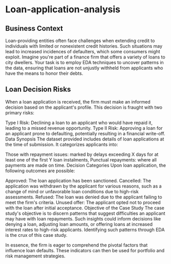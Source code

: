# Loan-application-analysis

## Business Context
Loan-providing entities often face challenges when extending credit to individuals with limited or nonexistent credit histories. Such situations may lead to increased incidences of defaulters, which some consumers might exploit. Imagine you're part of a finance firm that offers a variety of loans to city dwellers. Your task is to employ EDA techniques to uncover patterns in the data, ensuring that loans are not unjustly withheld from applicants who have the means to honor their debts.

## Loan Decision Risks
When a loan application is received, the firm must make an informed decision based on the applicant's profile. This decision is fraught with two primary risks:

Type I Risk: Declining a loan to an applicant who would have repaid it, leading to a missed revenue opportunity.
Type II Risk: Approving a loan for an applicant prone to defaulting, potentially resulting in a financial write-off.
Data Synopsis
The dataset provided includes details of loan applications at the time of submission. It categorizes applicants into:

Those with repayment issues: marked by delays exceeding X days for at least one of the first Y loan instalments,
Punctual repayments: where all payments are made on time.
Decision Categories
Upon loan application, the following outcomes are possible:

Approved: The loan application has been sanctioned.
Cancelled: The application was withdrawn by the applicant for various reasons, such as a change of mind or unfavorable loan conditions due to high-risk assessments.
Refused: The loan was denied due to the applicant failing to meet the firm's criteria.
Unused offer: The applicant opted not to proceed with the loan after initial acceptance.
Objective of the Case Study
The case study's objective is to discern patterns that suggest difficulties an applicant may have with loan repayments. Such insights could inform decisions like denying a loan, adjusting loan amounts, or offering loans at increased interest rates to high-risk applicants. Identifying such patterns through EDA is the crux of this case study.

In essence, the firm is eager to comprehend the pivotal factors that influence loan defaults. These indicators can then be used for portfolio and risk management strategies.
